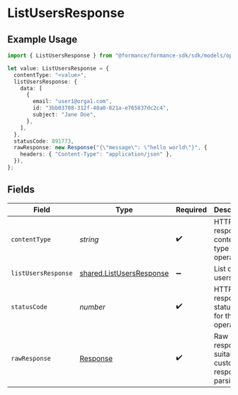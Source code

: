 # ListUsersResponse

## Example Usage

```typescript
import { ListUsersResponse } from "@formance/formance-sdk/sdk/models/operations";

let value: ListUsersResponse = {
  contentType: "<value>",
  listUsersResponse: {
    data: [
      {
        email: "user1@orga1.com",
        id: "3bb03708-312f-48a0-821a-e765837dc2c4",
        subject: "Jane Doe",
      },
    ],
  },
  statusCode: 891773,
  rawResponse: new Response("{\"message\": \"hello world\"}", {
    headers: { "Content-Type": "application/json" },
  }),
};
```

## Fields

| Field                                                                       | Type                                                                        | Required                                                                    | Description                                                                 |
| --------------------------------------------------------------------------- | --------------------------------------------------------------------------- | --------------------------------------------------------------------------- | --------------------------------------------------------------------------- |
| `contentType`                                                               | *string*                                                                    | :heavy_check_mark:                                                          | HTTP response content type for this operation                               |
| `listUsersResponse`                                                         | [shared.ListUsersResponse](../../../sdk/models/shared/listusersresponse.md) | :heavy_minus_sign:                                                          | List of users                                                               |
| `statusCode`                                                                | *number*                                                                    | :heavy_check_mark:                                                          | HTTP response status code for this operation                                |
| `rawResponse`                                                               | [Response](https://developer.mozilla.org/en-US/docs/Web/API/Response)       | :heavy_check_mark:                                                          | Raw HTTP response; suitable for custom response parsing                     |